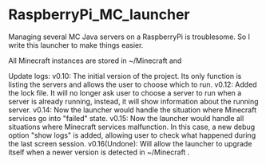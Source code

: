 # RaspberryPi_MC_launcher
Managing several MC Java servers on a RaspberryPi is troublesome. So I write this launcher to make things easier.

All Minecraft instances are stored in ~/Minecraft and

Update logs:
v0.10: The initial version of the project. Its only function is listing the servers and allows the user to choose which to run.
v0.12: Added the lock file. It will no longer ask user to choose a server to run when a server is already running, instead, it will show information about the running server.
v0.14: Now the launcher would handle the situation where Minecraft services go into "failed" state.
v0.15: Now the launcher would handle all situations where Minecraft services malfunction. In this case, a new debug option "show logs" is added, allowing user to check what happened during the last screen session.
v0.16(Undone): Will allow the launcher to upgrade itself when a newer version is detected in ~/Minecraft .